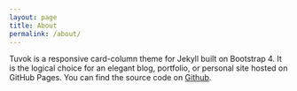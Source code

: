 ```yaml
---
layout: page
title: About
permalink: /about/
---
```


Tuvok is a responsive card-column theme for Jekyll built on Bootstrap 4. It is the logical choice for an elegant blog, portfolio, or personal site hosted on GitHub Pages. You can find the source code on [Github](https://github.com/danrpts/tuvok).
